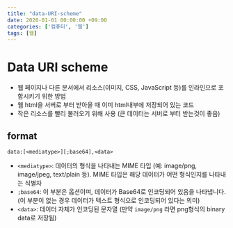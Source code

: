 ```yaml
---
title: "data-URI-scheme"
date: 2020-01-01 00:00:00 +09:00
categories: ['컴퓨터', '웹']
tags: [웹]
---
```


# Data URI scheme
- 웹 페이지나 다른 문서에서 리소스(이미지, CSS, JavaScript 등)를 인라인으로 포함시키기 위한 방법
- 웹 html을 서버로 부터 받아올 때 이미 html내부에 저장되어 있는 코드
- 작은 리소스를 빨리 불러오기 위해 사용 (큰 데이터는 서버로 부터 받는것이 좋음)

## format
`data:[<mediatype>][;base64],<data>`
- `<mediatype>`: 데이터의 형식을 나타내는 MIME 타입 (예: image/png, image/jpeg, text/plain 등). MIME 타입은 해당 데이터가 어떤 형식인지를 나타내는 식별자
- `;base64`: 이 부분은 옵션이며, 데이터가 Base64로 인코딩되어 있음을 나타냅니다. (이 부분이 없는 경우 데이터가 텍스트 형식으로 인코딩되어 있다는 의미)
- `<data>`: 데이터 자체가 인코딩된 문자열 (만약 `image/png` 라면 png형식의 binary data로 저장됨)
